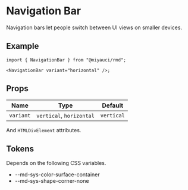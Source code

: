 # Navigation Bar

Navigation bars let people switch between UI views on smaller devices.

## Example

```tsx
import { NavigationBar } from "@miyauci/rmd";

<NavigationBar variant="horizontal" />;
```

## Props

| Name      | Type                     | Default    |
| --------- | ------------------------ | ---------- |
| `variant` | `vertical`, `horizontal` | `vertical` |

And `HTMLDivElement` attributes.

## Tokens

Depends on the following CSS variables.

<!-- deno-fmt-ignore-start -->
- --md-sys-color-surface-container
- --md-sys-shape-corner-none
<!-- deno-fmt-ignore-end -->
